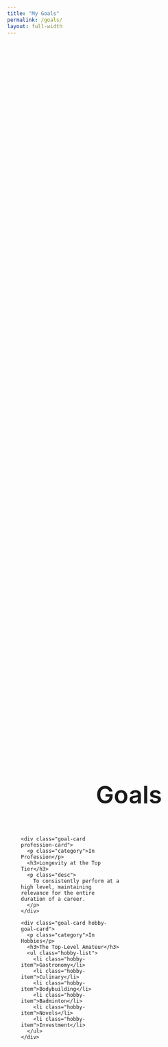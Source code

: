 ```yaml
---
title: "My Goals"
permalink: /goals/
layout: full-width
---
```


<style>
/* --- goals.md Final Page Styles --- */
.goals-page-wrapper {
  min-height: 100vh;
  width: 100%;
  padding: 2rem 2rem 5rem;
  display: flex;
  align-items: center;
  justify-content: center;
  flex-direction: column; /* 자식 요소들을 세로로 쌓도록 변경 */
}
.page-main-title {
  font-size: 4em; /* 제목 폰트 크기 */
  font-weight: 600; /* 폰트 굵기 */
  margin-top: 0;
  margin-bottom: 3rem; /* 카드와의 간격 */
  text-align: center;
}
.goals-grid {
  display: grid;
  grid-template-columns: 1fr 1fr; /* 2-column grid */
  gap: 2rem;
  width: 100%;
  max-width: 1280px;
}
.goal-card {
  border-radius: 20px;
  padding: 3rem;
  min-height: 450px;
}

/* --- Profession Card Style --- */
.profession-card {
  background-color: #f5f5f7;
}
.goal-card .category {
  font-size: 1.1em;
  font-weight: 600;
  color: #888;
  margin-bottom: 2rem;
}
.goal-card h3 {
  font-size: 3em;
  font-weight: 700;
  margin: 0;
  line-height: 1.2;
}
.goal-card .desc {
  font-size: 1.3em;
  color: #555;
  margin-top: 1rem;
  max-width: 450px;
}

/* --- Hobby Card Style --- */
.hobby-goal-card {
  background-color: #fff;
  border: 1px solid #ebebeb;
}
.hobby-list {
  list-style: none;
  padding: 0;
  margin-top: 1.5rem;
  display: flex;
  flex-wrap: wrap;
  gap: 0.8rem;
}
.hobby-item {
  background-color: #f5f5f7;
  padding: 0.5rem 1rem;
  border-radius: 8px;
  font-size: 1.1em;
  font-weight: 600;
}

/* --- Responsive Adjustments --- */
@media (max-width: 900px) {
  .goals-grid {
    grid-template-columns: 1fr;
  }
  .goal-card {
    min-height: auto;
  }
  .page-main-title {
    font-size: 3em;
  }
}
</style>

<div class="goals-page-wrapper">

  <h2 class="page-main-title">Goals</h2>

  <div class="goals-grid">

    <div class="goal-card profession-card">
      <p class="category">In Profession</p>
      <h3>Longevity at the Top Tier</h3>
      <p class="desc">
        To consistently perform at a high level, maintaining relevance for the entire duration of a career.
      </p>
    </div>

    <div class="goal-card hobby-goal-card">
      <p class="category">In Hobbies</p>
      <h3>The Top-Level Amateur</h3>
      <ul class="hobby-list">
        <li class="hobby-item">Gastronomy</li>
        <li class="hobby-item">Culinary</li>
        <li class="hobby-item">Bodybuilding</li>
        <li class="hobby-item">Badminton</li>
        <li class="hobby-item">Novels</li>
        <li class="hobby-item">Investment</li>
      </ul>
    </div>

  </div>
</div>